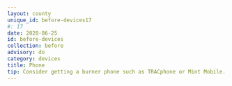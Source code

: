 ```yaml
---
layout: county 
unique_id: before-devices17
#: 17
date: 2020-06-25
id: before-devices
collection: before
advisory: do
category: devices
title: Phone
tip: Consider getting a burner phone such as TRACphone or Mint Mobile.
---
```

